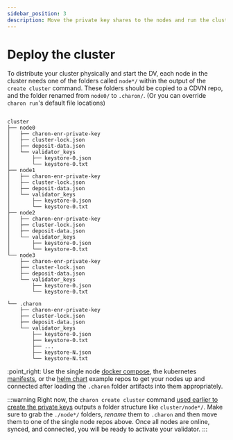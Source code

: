 ```yaml
---
sidebar_position: 3
description: Move the private key shares to the nodes and run the cluster
---
```


# Deploy the cluster

To distribute your cluster physically and start the DV, each node in the cluster needs one of the folders called `node*/` within the output of the `create cluster` command. These folders should be copied to a CDVN repo, and the folder renamed from `node0/` to `.charon/`. (Or you can override `charon run`'s default file locations)

```log

cluster
├── node0
│   ├── charon-enr-private-key
│   ├── cluster-lock.json
│   ├── deposit-data.json
│   └── validator_keys
│       ├── keystore-0.json
│       └── keystore-0.txt
├── node1
│   ├── charon-enr-private-key
│   ├── cluster-lock.json
│   ├── deposit-data.json
│   └── validator_keys
│       ├── keystore-0.json
│       └── keystore-0.txt
├── node2
│   ├── charon-enr-private-key
│   ├── cluster-lock.json
│   ├── deposit-data.json
│   └── validator_keys
│       ├── keystore-0.json
│       └── keystore-0.txt
└── node3
    ├── charon-enr-private-key
    ├── cluster-lock.json
    ├── deposit-data.json
    └── validator_keys
        ├── keystore-0.json
        └── keystore-0.txt

```

```log
└── .charon
    ├── charon-enr-private-key
    ├── cluster-lock.json
    ├── deposit-data.json
    └── validator_keys
        ├── keystore-0.json
        ├── keystore-0.txt
        ├── ...
        ├── keystore-N.json
        └── keystore-N.txt
```

:point\_right: Use the single node [docker compose](https://github.com/ObolNetwork/charon-distributed-validator-node), the kubernetes [manifests](https://github.com/ObolNetwork/charon-k8s-distributed-validator-node), or the [helm chart](https://github.com/ObolNetwork/helm-charts) example repos to get your nodes up and connected after loading the `.charon` folder artifacts into them appropriately.

:::warning Right now, the `charon create cluster` command [used earlier to create the private keys](https://github.com/ObolNetwork/obol-docs/blob/main/versioned_docs/version-v0.19.0/int/quickstart/alone/create-keys/README.md) outputs a folder structure like `cluster/node*/`. Make sure to grab the `./node*/` folders, _rename_ them to `.charon` and then move them to one of the single node repos above. Once all nodes are online, synced, and connected, you will be ready to activate your validator. :::
